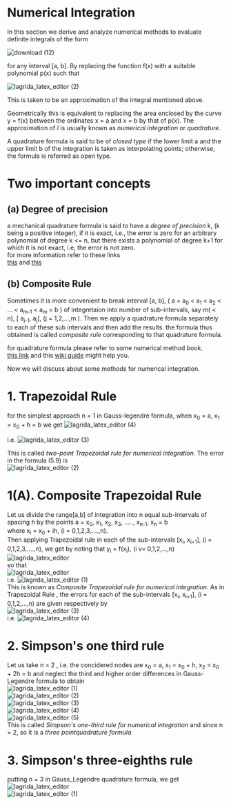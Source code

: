 # __Numerical Integration__



 In this section  we derive and analyze numerical methods to evaluate definite integrals of the form
 
![download (12)](https://user-images.githubusercontent.com/77840111/151663066-f5cd1010-08be-4f3a-886f-2eb0ee2bef92.png)

for any interval [a, b]. By replacing the function f(x) with a suitable polynomial p(x) such that   

![lagrida_latex_editor (2)](https://user-images.githubusercontent.com/77840111/152632546-3270d8a3-b751-49fd-a1eb-fbbe67e36f1e.png)


This is taken to be an approximation of the integral mentioned above.  

Geometrically this is equivalent to replacing the area enclosed by the curve y = f(x) between the ordinates x = a and x = b by that of p(x).
The approximation of _I_ is usually known as _numerical integration_ or _quadrature_. 

A quadrature formula is said to be of _closed type_ if the  lower limit a and the upper limit b of the integration is taken as interpolating points;
otherwise, the formula is referred as open type.  

  
  # Two important concepts
  ## __(a) Degree of precision__
   a mechanical quadrature formula is said to have a _degree of precision_ k, (k being a positive integer), if it is exact, i.e., the error is zero for an arbitrary polynomial of degree  k <= n, but there exists a polynomial of degree k+1 for which it is not exact, i.e, the error is not zero.   
   for more information refer to these links  
   [this](https://ahmedbadary.github.io/work_files/school/128a/4_3) and [this](https://www.unioviedo.es/compnum/labs/new/08_integration.html)
  
  
  
  ## __(b) Composite Rule__
  
  Sometimes it is more convenient to break interval [a, b], ( a = a<sub>0</sub> < a<sub>1</sub> < a<sub>2</sub> < ... < a<sub>m-1</sub> < a<sub>m</sub> = b ) of integretaion into number of sub-intervals, say m( < n), [ a<sub>j-1</sub>, a<sub>j</sub>], (j = 1,2,...,m ). Then we apply a quadrature formula separately to each of these sub intervals and then add the results. the formula thus obtained is called _composite rule_ corresponding to that quadrature formula.  
    
 for quadrature formula please refer to some numerical method book.  
 [this link](https://www.theochem.ru.nl/~pwormer/Knowino/knowino.org/wiki/Legendre-Gauss_Quadrature_formula.html#:~:text=The%20Legendre%2DGauss%20quadrature%20formula%20is%20a%20special%20case%20of,of%20the%20interval%20of%20integration. ) and this [wiki guide](https://en.wikipedia.org/wiki/Gauss%E2%80%93Legendre_quadrature) might help you.
 
 
 
 Now we will discuss about some methods for numerical integration. 
# __1. Trapezoidal Rule__
for the simplest approach n = 1  in Gauss-legendre formula, when x<sub>0</sub> = a, x<sub>1</sub> = x<sub>0</sub> + h = b 
we get 
![lagrida_latex_editor (4)](https://user-images.githubusercontent.com/77840111/152632279-b18a8f23-0432-456c-becb-5d2797e6a2ef.png)

i.e. ![lagrida_latex_editor (3)](https://user-images.githubusercontent.com/77840111/152632104-ce69cb44-b41e-4e0b-901c-a834128b43a1.png)

This is called _two-point Trapezoidal rule for numerical integration_. The error in the formula (5.9) is   
![lagrida_latex_editor (2)](https://user-images.githubusercontent.com/77840111/152632010-948fee76-95d8-4798-b60d-604e6f77ad56.png)


# 1(A). __Composite Trapezoidal Rule__


Let us divide the range[a,b] of integration into n equal sub-intervals of spacing h by the points a = x<sub>0</sub>, x<sub>1</sub>, x<sub>2</sub>, x<sub>3</sub>, ....., x<sub>n-1</sub>, x<sub>n</sub> = b  
where x<sub>i</sub> = x<sub>0</sub> + ih, (i = 0,1,2,3,....,n).   
Then applying Trapezoidal rule in each of the sub-intervals [x<sub>i</sub>, x<sub>i+1</sub>], (i = 0,1,2,3,....,n), we get by noting that y<sub>i</sub> = f(x<sub>i</sub>), (i v= 0,1,2,...,n)  
![lagrida_latex_editor](https://user-images.githubusercontent.com/77840111/152631882-21c085e8-c4f0-4f5f-9997-85eb2cb3168d.png)  
so that   
![lagrida_latex_editor](https://user-images.githubusercontent.com/77840111/152632451-8516ed68-f35e-461b-b819-e811d8bd5379.png)  
i.e. ![lagrida_latex_editor (1)](https://user-images.githubusercontent.com/77840111/152632509-f57484cb-6f7b-44be-a803-abe95717d039.png)  
This is known as _Composite Trapezoidal rule for numerical integration._
As in Trapezoidal Rule , the errors for each of the sub-intervals [x<sub>i</sub>, x<sub>i+1</sub>], (i = 0,1,2,...,n) are given respectively by   
![lagrida_latex_editor (3)](https://user-images.githubusercontent.com/77840111/152632774-edc2f5b1-be67-4849-ac55-cfde16329494.png)  
i.e. ![lagrida_latex_editor (4)](https://user-images.githubusercontent.com/77840111/152632849-6742a233-bb58-48cb-8a37-d6cd6971e024.png)
# __2. Simpson's one third rule__
Let us take n = 2 , i.e. the concidered nodes are x<sub>0</sub>  = a, x<sub>1</sub> = x<sub>0</sub> + h, x<sub>2</sub> = x<sub>0</sub> + 2h = b and neglect the third and higher order differences in Gauss-Legendre formula to obtain   
![lagrida_latex_editor (1)](https://user-images.githubusercontent.com/77840111/152683191-e0d3f164-e034-4438-bc54-f6698b493f73.png)  
![lagrida_latex_editor (2)](https://user-images.githubusercontent.com/77840111/152683207-44c83e0e-1084-4360-957c-a263ef0e8ec7.png)  
![lagrida_latex_editor (3)](https://user-images.githubusercontent.com/77840111/152683213-909585f9-1433-4997-aaee-a879c65a7a98.png)  
![lagrida_latex_editor (4)](https://user-images.githubusercontent.com/77840111/152683261-376c8233-5d9d-4489-8f21-36be96957f95.png)  
![lagrida_latex_editor (5)](https://user-images.githubusercontent.com/77840111/152683277-4fd620d7-d4c6-4507-9585-102ee65f8d13.png)  
This is called _Simpson's one-third rule for numerical integration_ and since n = 2, so it is a _three pointquadrature formula_  

# __3. Simpson's three-eighths rule__
putting n = 3 in Gauss_Legendre quadrature formula, we get  
![lagrida_latex_editor](https://user-images.githubusercontent.com/77840111/152972785-b518b392-f016-4d7a-bfc1-1c5665481777.png)  
![lagrida_latex_editor (1)](https://user-images.githubusercontent.com/77840111/152973202-4094cad1-de74-49c7-8d68-4ec4ad48739a.png)



